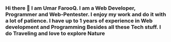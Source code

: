 ### Hi there  👋 I am Umar FarooQ. I am a Web Developer, Programmer and Web-Pentester. I enjoy my work and do it with a lot of patience. I have up to 1 years of experience in Web development and Programming Besides all these Tech stuff. I do Traveling and love to explore Nature

<!--
**Umar-444/Umar-444** is a ✨ _special_ ✨ repository because its `README.md` (this file) appears on your GitHub profile.

Here are some ideas to get you started:

- 🔭 I’m currently working on ...
- 🌱 I’m currently learning ...
- 👯 I’m looking to collaborate on ...
- 🤔 I’m looking for help with ...
- 💬 Ask me about ...
- 📫 How to reach me: ...
- 😄 Pronouns: ...
- ⚡ Fun fact: ...
-->
